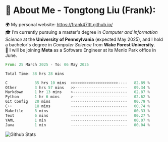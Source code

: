 # 💫 About Me - Tongtong Liu (Frank):
🌍 My personal website: https://frank47ltt.github.io/  
🎓 I’m currently pursuing a master's degree in *Computer and Information Science* at the **University of Pennsylvania** (expected May 2025), and I hold a bachelor's degree in *Computer Science* from **Wake Forest University**.  
💼 I will be joining **Meta** as a Software Engineer at its Menlo Park office in June.  


<!--START_SECTION:waka-->

```rust
From: 25 March 2025 - To: 06 May 2025

Total Time: 38 hrs 28 mins

C            35 hrs 10 mins  >>>>>>>>>>>>>>>>>>>>>----   82.89 %
Other        3 hrs 57 mins   >>-----------------------   09.34 %
Markdown     1 hr 13 mins    >------------------------   02.87 %
Python       1 hr 6 mins     >------------------------   02.62 %
Git Config   20 mins         -------------------------   00.79 %
C++          18 mins         -------------------------   00.74 %
Makefile     8 mins          -------------------------   00.33 %
Text         6 mins          -------------------------   00.27 %
YAML         1 min           -------------------------   00.07 %
Java         1 min           -------------------------   00.04 %
```

<!--END_SECTION:waka-->


![Github Stats](https://github-readme-stats.vercel.app/api?username=frank47ltt&count_private=true&show_icons=true&include_all_commits=true)
